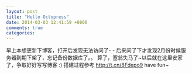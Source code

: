 ```yaml
---
layout: post
title: "Hello Octopress"
date: 2014-03-03 12:41:59 +0800
comments: true
categories: 
---
```


早上本想更新下博客，打开后发现无法访问了- -
后来问了下才发现2月份时候服务器到期下架了，忘记备份数据库了。。
算了，塞翁失马了~以后就在这里安家了，争取好好写写博客 :)
搭建过程参考 http://t.cn/8Fdepo9 have fun~ 
